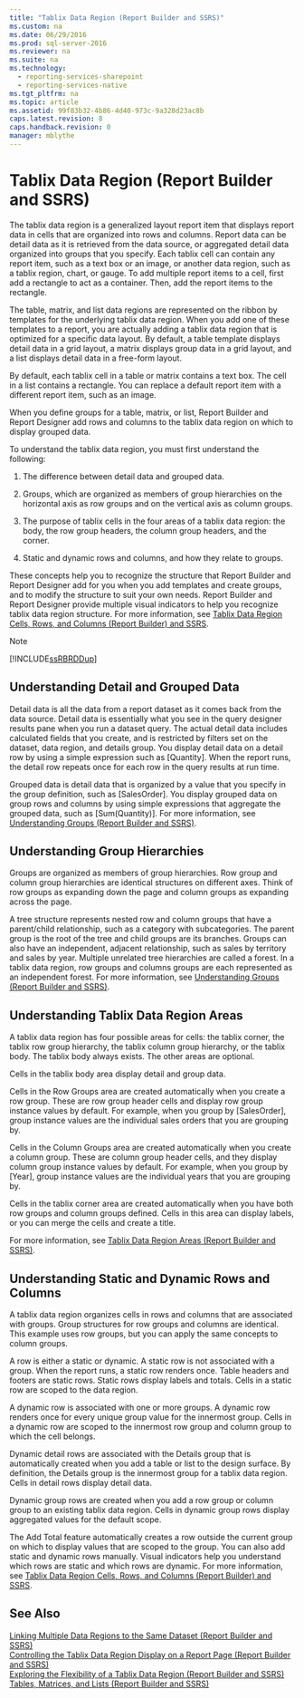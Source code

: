 ```yaml
---
title: "Tablix Data Region (Report Builder and SSRS)"
ms.custom: na
ms.date: 06/29/2016
ms.prod: sql-server-2016
ms.reviewer: na
ms.suite: na
ms.technology: 
  - reporting-services-sharepoint
  - reporting-services-native
ms.tgt_pltfrm: na
ms.topic: article
ms.assetid: 99f83b32-4b86-4d40-973c-9a328d23ac8b
caps.latest.revision: 8
caps.handback.revision: 0
manager: mblythe
---
```

# Tablix Data Region (Report Builder and SSRS)
The tablix data region is a generalized layout report item that displays report data in cells that are organized into rows and columns. Report data can be detail data as it is retrieved from the data source, or aggregated detail data organized into groups that you specify. Each tablix cell can contain any report item, such as a text box or an image, or another data region, such as a tablix region, chart, or gauge. To add multiple report items to a cell, first add a rectangle to act as a container. Then, add the report items to the rectangle.  
  
 The table, matrix, and list data regions are represented on the ribbon by templates for the underlying tablix data region. When you add one of these templates to a report, you are actually adding a tablix data region that is optimized for a specific data layout. By default, a table template displays detail data in a grid layout, a matrix displays group data in a grid layout, and a list displays detail data in a free-form layout.  
  
 By default, each tablix cell in a table or matrix contains a text box. The cell in a list contains a rectangle. You can replace a default report item with a different report item, such as an image.  
  
 When you define groups for a table, matrix, or list, Report Builder and Report Designer add rows and columns to the tablix data region on which to display grouped data.  
  
 To understand the tablix data region, you must first understand the following:  
  
1.  The difference between detail data and grouped data.  
  
2.  Groups, which are organized as members of group hierarchies on the horizontal axis as row groups and on the vertical axis as column groups.  
  
3.  The purpose of tablix cells in the four areas of a tablix data region: the body, the row group headers, the column group headers, and the corner.  
  
4.  Static and dynamic rows and columns, and how they relate to groups.  
  
 These concepts help you to recognize the structure that Report Builder and Report Designer add for you when you add templates and create groups, and to modify the structure to suit your own needs. Report Builder and Report Designer provide multiple visual indicators to help you recognize tablix data region structure. For more information, see [Tablix Data Region Cells, Rows, and Columns (Report Builder) and SSRS](../../Topics/TopicNameNotContainA/Tablix-Data-Region-Cells--Rows--and-Columns--Report-Builder--and-SSRS.md).  
  
> [!NOTE]  
>  [!INCLUDE[ssRBRDDup](../../Topics/TopicNameContainA/tokens/ssRBRDDup_md.md)]  
  
## Understanding Detail and Grouped Data  
 Detail data is all the data from a report dataset as it comes back from the data source. Detail data is essentially what you see in the query designer results pane when you run a dataset query. The actual detail data includes calculated fields that you create, and is restricted by filters set on the dataset, data region, and details group. You display detail data on a detail row by using a simple expression such as [Quantity]. When the report runs, the detail row repeats once for each row in the query results at run time.  
  
 Grouped data is detail data that is organized by a value that you specify in the group definition, such as [SalesOrder]. You display grouped data on group rows and columns by using simple expressions that aggregate the grouped data, such as [Sum(Quantity)]. For more information, see [Understanding Groups (Report Builder and SSRS)](../../Topics/TopicNameNotContainA/Understanding-Groups--Report-Builder-and-SSRS-.md).  
  
## Understanding Group Hierarchies  
 Groups are organized as members of group hierarchies. Row group and column group hierarchies are identical structures on different axes. Think of row groups as expanding down the page and column groups as expanding across the page.  
  
 A tree structure represents nested row and column groups that have a parent/child relationship, such as a category with subcategories. The parent group is the root of the tree and child groups are its branches. Groups can also have an independent, adjacent relationship, such as sales by territory and sales by year. Multiple unrelated tree hierarchies are called a forest. In a tablix data region, row groups and columns groups are each represented as an independent forest. For more information, see [Understanding Groups (Report Builder and SSRS)](../../Topics/TopicNameNotContainA/Understanding-Groups--Report-Builder-and-SSRS-.md).  
  
## Understanding Tablix Data Region Areas  
 A tablix data region has four possible areas for cells: the tablix corner, the tablix row group hierarchy, the tablix column group hierarchy, or the tablix body. The tablix body always exists. The other areas are optional.  
  
 Cells in the tablix body area display detail and group data.  
  
 Cells in the Row Groups area are created automatically when you create a row group. These are row group header cells and display row group instance values by default. For example, when you group by [SalesOrder], group instance values are the individual sales orders that you are grouping by.  
  
 Cells in the Column Groups area are created automatically when you create a column group. These are column group header cells, and they display column group instance values by default. For example, when you group by [Year], group instance values are the individual years that you are grouping by.  
  
 Cells in the tablix corner area are created automatically when you have both row groups and column groups defined. Cells in this area can display labels, or you can merge the cells and create a title.  
  
 For more information, see [Tablix Data Region Areas (Report Builder and SSRS)](../../Topics/TopicNameNotContainA/Tablix-Data-Region-Areas--Report-Builder-and-SSRS-.md).  
  
## Understanding Static and Dynamic Rows and Columns  
 A tablix data region organizes cells in rows and columns that are associated with groups. Group structures for row groups and columns are identical. This example uses row groups, but you can apply the same concepts to column groups.  
  
 A row is either a static or dynamic. A static row is not associated with a group. When the report runs, a static row renders once. Table headers and footers are static rows. Static rows display labels and totals. Cells in a static row are scoped to the data region.  
  
 A dynamic row is associated with one or more groups. A dynamic row renders once for every unique group value for the innermost group. Cells in a dynamic row are scoped to the innermost row group and column group to which the cell belongs.  
  
 Dynamic detail rows are associated with the Details group that is automatically created when you add a table or list to the design surface. By definition, the Details group is the innermost group for a tablix data region. Cells in detail rows display detail data.  
  
 Dynamic group rows are created when you add a row group or column group to an existing tablix data region. Cells in dynamic group rows display aggregated values for the default scope.  
  
 The Add Total feature automatically creates a row outside the current group on which to display values that are scoped to the group. You can also add static and dynamic rows manually. Visual indicators help you understand which rows are static and which rows are dynamic. For more information, see [Tablix Data Region Cells, Rows, and Columns (Report Builder) and SSRS](../../Topics/TopicNameNotContainA/Tablix-Data-Region-Cells--Rows--and-Columns--Report-Builder--and-SSRS.md).  
  
## See Also  
 [Linking Multiple Data Regions to the Same Dataset (Report Builder and SSRS)](../../Topics/TopicNameNotContainA/Linking-Multiple-Data-Regions-to-the-Same-Dataset--Report-Builder-and-SSRS-.md)   
 [Controlling the Tablix Data Region Display on a Report Page (Report Builder and SSRS)](../../Topics/TopicNameContainA/Controlling-the-Tablix-Data-Region-Display-on-a-Report-Page--Report-Builder-and-SSRS-.md)   
 [Exploring the Flexibility of a Tablix Data Region (Report Builder and SSRS)](../../Topics/TopicNameContainA/Exploring-the-Flexibility-of-a-Tablix-Data-Region--Report-Builder-and-SSRS-.md)   
 [Tables, Matrices, and Lists (Report Builder and SSRS)](../../Topics/TopicNameNotContainA/Tables--Matrices--and-Lists--Report-Builder-and-SSRS-.md)